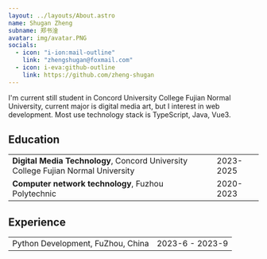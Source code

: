 ```yaml
---
layout: ../layouts/About.astro
name: Shugan Zheng
subname: 郑书淦
avatar: img/avatar.PNG
socials:
  - icon: "i-ion:mail-outline"
    link: "zhengshugan@foxmail.com"
  - icon: i-eva:github-outline
    link: https://github.com/zheng-shugan
---
```


I'm current still student in Concord University College Fujian Normal University, current major is digital media art, but I interest in web development. Most use technology stack is TypeScript, Java, Vue3.

## Education

|  |  |
|---|---|
| **Digital Media Technology**, Concord University College Fujian Normal University | 2023-2025 |
| **Computer network technology**, Fuzhou Polytechnic | 2020-2023 |



## Experience

|   |   |
|---|---|
| Python Development, FuZhou, China | 2023-6 - 2023-9 |